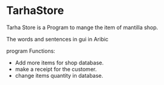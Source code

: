 # TarhaStore

Tarha Store is a Program to mange the item of mantilla shop.

The words and sentences in gui in Aribic

program Functions:
- Add more items for shop database.
- make a receipt for the customer.
- change items quantity in database.
